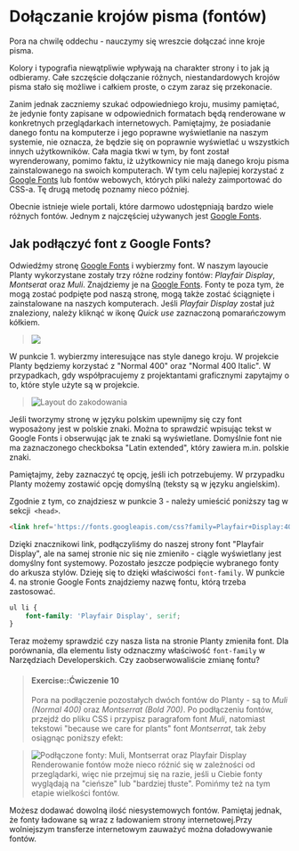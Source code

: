 # Dołączanie krojów pisma (fontów)

Pora na chwilę oddechu - nauczymy się wreszcie dołączać inne kroje pisma.

Kolory i typografia niewątpliwie wpływają na charakter strony i to jak ją odbieramy. Całe szczęście dołączanie różnych, niestandardowych krojów pisma stało się możliwe i całkiem proste, o czym zaraz się przekonacie.

Zanim jednak zaczniemy szukać odpowiedniego kroju, musimy pamiętać, że jedynie fonty zapisane w odpowiednich formatach będą renderowane w konkretnych przeglądarkach internetowych.  Pamiętajmy, że posiadanie danego fontu na komputerze i jego poprawne wyświetlanie na naszym systemie, nie oznacza, że będzie się on poprawnie wyświetlać u wszystkich innych użytkowników. Cała magia tkwi w tym, by font został wyrenderowany, pomimo faktu, iż użytkownicy nie mają danego kroju pisma zainstalowanego na swoich komputerach. W tym celu najlepiej korzystać z <a href="https://www.google.com/fonts">Google Fonts</a> lub fontów webowych, których pliki należy zaimportować do CSS-a. Tę drugą metodę poznamy nieco później.

Obecnie istnieje wiele portali, które darmowo udostępniają bardzo wiele różnych fontów. Jednym z najczęściej używanych jest <a href="https://www.google.com/fonts">Google Fonts</a>.

## Jak podłączyć font z Google Fonts?
Odwiedźmy stronę <a href="https://www.google.com/fonts">Google Fonts</a> i wybierzmy font. W naszym layoucie Planty wykorzystane zostały trzy różne rodziny fontów: <i>Playfair Display</i>, <i>Montserat</i> oraz <i>Muli</i>. Znajdziemy je na <a href="https://www.google.com/fonts">Google Fonts</a>. 
Fonty te poza tym, że mogą zostać podpięte pod naszą stronę, mogą także zostać ściągnięte i zainstalowane na naszych komputerach.
Jeśli <i>Playfair Display</i> został już znaleziony, należy kliknąć w ikonę <i>Quick use</i> zaznaczoną pomarańczowym kółkiem.

> ![](/images/googlefonts-quickuse.png "")

W punkcie 1. wybierzmy interesujące nas style danego kroju. W projekcie Planty będziemy korzystać z "Normal 400" oraz "Normal 400 Italic". W przypadkach, gdy współpracujemy z projektantami graficznymi zapytajmy o to, które style użyte są w projekcie.

> ![Layout do zakodowania](/images/googlefonts-styles.png "Layout do zakodowania")

Jeśli tworzymy stronę w języku polskim upewnijmy się czy font wyposażony jest w polskie znaki. Można to sprawdzić wpisując tekst w Google Fonts i obserwując jak te znaki są wyświetlane. Domyślnie font nie ma zaznaczonego checkboksa "Latin extended", który zawiera m.in. polskie znaki. 


Pamiętajmy, żeby zaznaczyć tę opcję, jeśli ich potrzebujemy. W przypadku Planty możemy zostawić opcję domyślną (teksty są w języku angielskim).


Zgodnie z tym, co znajdziesz w punkcie 3 - należy umieścić poniższy tag w sekcji` <head>`.
```html
<link href='https://fonts.googleapis.com/css?family=Playfair+Display:400,400italic&subset=latin,latin-ext' rel='stylesheet' type='text/css'>
```
Dzięki znacznikowi link, podłączyliśmy do naszej strony font "Playfair Display", ale na samej stronie nic się nie zmieniło - ciągle wyświetlany jest domyślny font systemowy. Pozostało jeszcze podpięcie wybranego fonty do arkusza stylów. Dzieję się to dzięki właściwości `font-family`. W punkcie 4. na stronie Google Fonts znajdziemy nazwę fontu, którą trzeba zastosować. 

```css
ul li {
	font-family: 'Playfair Display', serif;
}
```

Teraz możemy sprawdzić czy nasza lista na stronie Planty zmieniła font. Dla porównania, dla elementu listy odznaczmy właściwość `font-family` w Narzędziach Developerskich. Czy zaobserwowaliście zmianę fontu?

> #### Exercise::Ćwiczenie 10
>
> Pora na podłączenie pozostałych dwóch fontów do Planty - są to <i>Muli (Normal 400)</i> oraz <i>Montserrat (Bold 700)</i>. Po podłączeniu fontów, przejdź do pliku CSS i przypisz paragrafom font <i>Muli</i>, natomiast tekstowi "because we care for plants" font <i>Montserrat</i>, tak żeby osiągnąc poniższy efekt: 

> ![Podłączone fonty: Muli, Montserrat oraz Playfair Display](/images/googlefonts-layout.png "Podłączone fonty: Muli, Montserrat oraz Playfair Display")
>Renderowanie fontów może nieco różnić się w zależności od przeglądarki, więc nie przejmuj się na razie, jeśli u Ciebie fonty wyglądają na "cieńsze" lub "bardziej tłuste". Pomińmy też na tym etapie wielkości fontów.
>

Możesz dodawać dowolną ilość niesystemowych fontów. Pamiętaj jednak, że fonty ładowane są wraz z ładowaniem strony internetowej.Przy wolniejszym transferze internetowym zauważyć można doładowywanie fontów.












